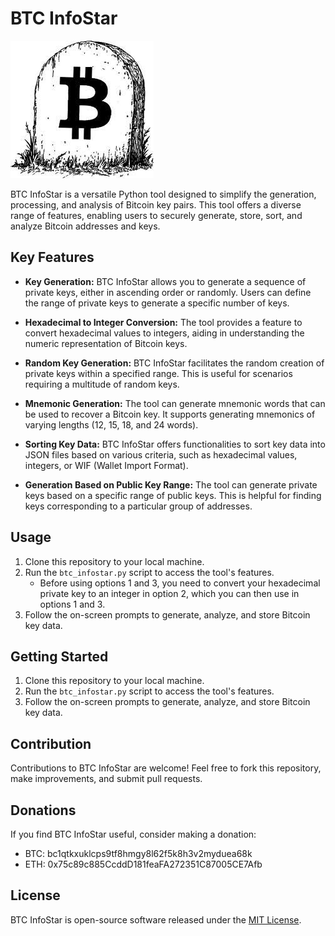 # BTC InfoStar

![BTC InfoStar Logo](logo.png)

BTC InfoStar is a versatile Python tool designed to simplify the generation, processing, and analysis of Bitcoin key pairs. This tool offers a diverse range of features, enabling users to securely generate, store, sort, and analyze Bitcoin addresses and keys.

## Key Features

- **Key Generation:** BTC InfoStar allows you to generate a sequence of private keys, either in ascending order or randomly. Users can define the range of private keys to generate a specific number of keys.

- **Hexadecimal to Integer Conversion:** The tool provides a feature to convert hexadecimal values to integers, aiding in understanding the numeric representation of Bitcoin keys.

- **Random Key Generation:** BTC InfoStar facilitates the random creation of private keys within a specified range. This is useful for scenarios requiring a multitude of random keys.

- **Mnemonic Generation:** The tool can generate mnemonic words that can be used to recover a Bitcoin key. It supports generating mnemonics of varying lengths (12, 15, 18, and 24 words).

- **Sorting Key Data:** BTC InfoStar offers functionalities to sort key data into JSON files based on various criteria, such as hexadecimal values, integers, or WIF (Wallet Import Format).

- **Generation Based on Public Key Range:** The tool can generate private keys based on a specific range of public keys. This is helpful for finding keys corresponding to a particular group of addresses.

## Usage

1. Clone this repository to your local machine.
2. Run the `btc_infostar.py` script to access the tool's features.
   - Before using options 1 and 3, you need to convert your hexadecimal private key to an integer in option 2, which you can then use in options 1 and 3.
3. Follow the on-screen prompts to generate, analyze, and store Bitcoin key data.

## Getting Started

1. Clone this repository to your local machine.
2. Run the `btc_infostar.py` script to access the tool's features.
3. Follow the on-screen prompts to generate, analyze, and store Bitcoin key data.

## Contribution

Contributions to BTC InfoStar are welcome! Feel free to fork this repository, make improvements, and submit pull requests.

## Donations

If you find BTC InfoStar useful, consider making a donation:

- BTC: bc1qtkxuklcps9tf8hmgy8l62f5k8h3v2myduea68k
- ETH: 0x75c89c885CcddD181feaFA272351C87005CE7Afb

## License

BTC InfoStar is open-source software released under the [MIT License](LICENSE).
